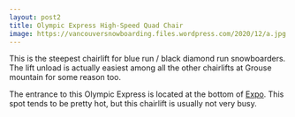 ```yaml
---
layout: post2
title: Olympic Express High-Speed Quad Chair
image: https://vancouversnowboarding.files.wordpress.com/2020/12/a.jpg
---
```

This is the steepest chairlift for blue run / black diamond run snowboarders. The lift unload is actually easiest among all the other chairlifts at Grouse mountain for some reason too.

The entrance to this Olympic Express is located at the bottom of [Expo](/grouse/expo/). This spot tends to be pretty hot, but this chairlift is usually not very busy.
